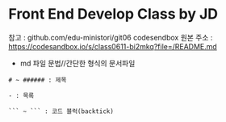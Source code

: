 # Front End Develop Class by JD

참고 : github.com/edu-ministori/git06
codesendbox 원본 주소 : https://codesandbox.io/s/class0611-bi2mkq?file=/README.md

- md 파일 문법//간단한 형식의 문서파일

````
# ~ ###### : 제목

- : 목록

``` ~ ``` : 코드 블럭(backtick)

````
